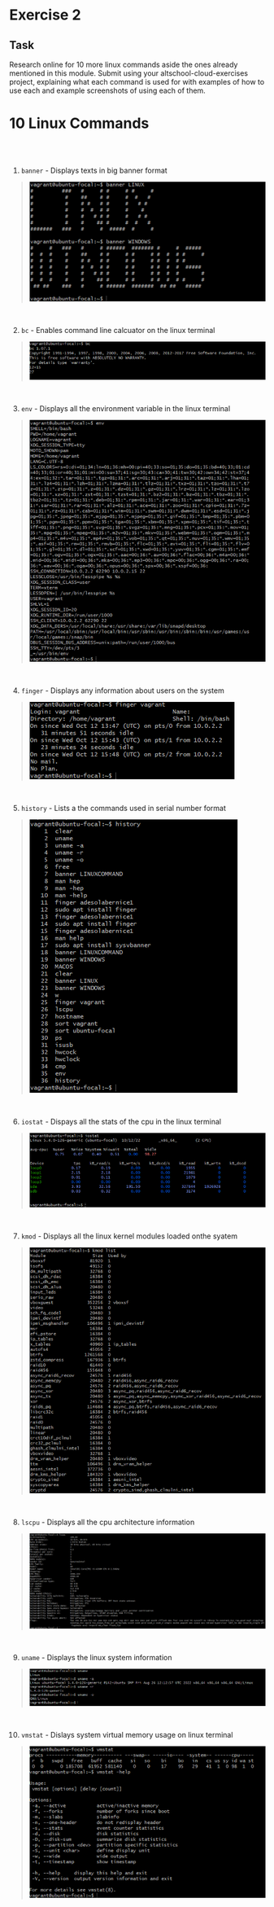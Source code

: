 # Exercise 2

## Task 
Research online for 10 more linux commands aside the ones already mentioned in this module. Submit using your altschool-cloud-exercises project, explaining what each command is used for with examples of how to use each and example screenshots of using each of them.

# 10 Linux Commands
<br>
<br>

1. `banner` - Displays texts in big banner  format 
  
> ![banner](https://github.com/Adesolabernice1/altschool-cloud-exercises/blob/main/Exercise%202/images/banner.png)
<br>

2. `bc` - Enables command line calcuator on the linux terminal

> ![bc](https://github.com/Adesolabernice1/altschool-cloud-exercises/blob/main/Exercise%202/images/bc.png)
<br>

3. `env` - Displays all the environment variable in the linux terminal

> ![env](https://github.com/Adesolabernice1/altschool-cloud-exercises/blob/main/Exercise%202/images/env.png)
<br>

4. `finger` - Displays any information about users on the system

> ![finger](https://github.com/Adesolabernice1/altschool-cloud-exercises/blob/main/Exercise%202/images/finger.png)
<br>

5. `history` - Lists a the commands used in serial number format

> ![history](https://github.com/Adesolabernice1/altschool-cloud-exercises/blob/main/Exercise%202/images/history.png)
<br>

6. `iostat` - Dispays all the stats of the cpu in the linux terminal

> ![iostat](https://github.com/Adesolabernice1/altschool-cloud-exercises/blob/main/Exercise%202/images/iostat.png)
<br> 
 
7. `kmod` - Displays all the linux kernel modules loaded onthe syatem

> ![kmod](https://github.com/Adesolabernice1/altschool-cloud-exercises/blob/main/Exercise%202/images/kmod.png)
<br>

8. `lscpu` - Displays all the cpu architecture information

> ![lscpu](https://github.com/Adesolabernice1/altschool-cloud-exercises/blob/main/Exercise%202/images/lscpu.png)
<br>

9. `uname` - Displays the linux system information 

> ![uname](https://github.com/Adesolabernice1/altschool-cloud-exercises/blob/main/Exercise%202/images/uname.png)
<br>

10. `vmstat` - Dislays system virtual memory usage on linux terminal

> ![vmstat](https://github.com/Adesolabernice1/altschool-cloud-exercises/blob/main/Exercise%202/images/vmstat.png)
<br>
